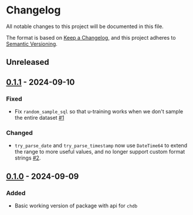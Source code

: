# Changelog

All notable changes to this project will be documented in this file.

The format is based on [Keep a Changelog](https://keepachangelog.com/en/1.0.0/),
and this project adheres to [Semantic Versioning](https://semver.org/spec/v2.0.0.html).

## Unreleased

## [0.1.1] - 2024-09-10

### Fixed

- Fix `random_sample_sql` so that u-training works when we don't sample the entire dataset [#1](https://github.com/ADBond/splinkclickhouse/pull/1)

### Changed

- `try_parse_date` and `try_parse_timestamp` now use `DateTime64` to extend the range to more useful values, and no longer support custom format strings [#2](https://github.com/ADBond/splinkclickhouse/pull/2).

## [0.1.0] - 2024-09-09

### Added

- Basic working version of package with api for `chdb`

[unreleased]: https://github.com/ADBond/splinkclickhouse/compare/v0.1.1...HEAD
[0.1.1]: https://github.com/ADBond/splinkclickhouse/compare/v0.1.0...v0.1.1
[0.1.0]: https://github.com/ADBond/splinkclickhouse/releases/tag/v0.1.0
